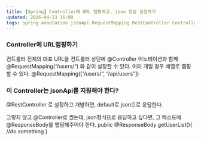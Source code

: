 ```yaml
---
title: [Spring] Controller에 URL 맵핑하고, json 응답 설정하기  
updated: 2016-04-23 16:00
tags: spring annotation jsonApi RequestMapping RestController Controller 
---
```


### Controller에 URL맵핑하기

컨트롤러 전체의 대표 URL을 컨트롤러 상단에 @Controller 어노테이션과 함께
@RequestMapping(“/users/“)
와 같이 설정할 수 있다. 
여러 개일 경우 배열로 맵핑할 수 있다. 
@RequestMapping([“/users/“, “/api/users”])

### 이 Controller는 jsonApi를 지원해야 한다?

@RestController
로 설정하고 개발하면, default로 json으로 응답한다. 

그렇지 않고 @Controller로 썼는데, json형식으로 응답하고 싶다면, 그 메소드에 @ResponseBody를 맵핑해주어야 한다.
public @ResponseBody getUserList(){
     //do something
}

